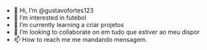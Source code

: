 - 👋 Hi, I’m @gustavofortes123
- 👀 I’m interested in futebol
- 🌱 I’m currently learning a criar projetos
- 💞️ I’m looking to collaborate on em tudo que estiver ao meu dispor
- 📫 How to reach me me mandando mensagem.

<!---
gustavofortes123/gustavofortes123 is a ✨ special ✨ repository because its `README.md` (this file) appears on your GitHub profile.
You can click the Preview link to take a look at your changes.
--->
